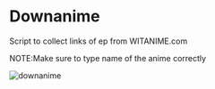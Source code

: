 # Downanime
Script to collect links of ep from WITANIME.com 

NOTE:Make sure to type name of the anime correctly

![downanime](https://github.com/OS-78/Downanime/assets/114156508/40aa8efb-12c0-44a2-a2ec-439d8db8964a)
